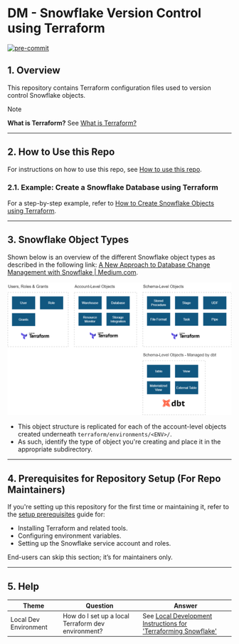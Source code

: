 # DM - Snowflake Version Control using Terraform

<a href="https://github.com/pre-commit/pre-commit"><img src="https://img.shields.io/badge/pre--commit-enabled-brightgreen?logo=pre-commit&logoColor=white" alt="pre-commit"/></a>

## 1. Overview

This repository contains Terraform configuration files used to version control Snowflake objects.

> [!NOTE]
>
> **What is Terraform?** See [What is Terraform?](docs/terraform_background/terraform_background.md)

---

## 2. How to Use this Repo

For instructions on how to use this repo, see [How to use this repo](docs/how_to_use_this_repo.md).

### 2.1. Example: Create a Snowflake Database using Terraform

For a step-by-step example, refer to [How to Create Snowflake Objects using Terraform](docs/example_how_to_create_sf_db_using_terraform.md).

---

## 3. Snowflake Object Types

Shown below is an overview of the different Snowflake object types as described in the following link: [A New Approach to Database Change Management with Snowflake \| Medium.com](https://jeremiahhansen.medium.com/a-new-approach-to-database-change-management-with-snowflake-8e3f0fee281).

![alt text](docs/img/sf_obj_types.png)

* This object structure is replicated for each of the account-level objects created underneath `terraform/environments/<ENV>/`.
* As such, identify the type of object you're creating and place it in the appropriate subdirectory.

---

## 4. Prerequisites for Repository Setup (For Repo Maintainers)

If you're setting up this repository for the first time or maintaining it, refer to the [setup prerequisites](docs/setup.md) guide for:

- Installing Terraform and related tools.
- Configuring environment variables.
- Setting up the Snowflake service account and roles.

End-users can skip this section; it’s for maintainers only.

---

## 5. Help

| Theme               | Question                                        | Answer                                                                                                       |
|---------------------|------------------------------------------------|--------------------------------------------------------------------------------------------------------------|
| Local Dev Environment | How do I set up a local Terraform dev environment? | See [Local Development Instructions for 'Terraforming Snowflake'](docs/local_dev_instructs_terraforming_snowflake.md) |
